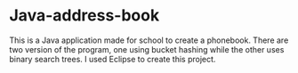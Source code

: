 # Java-address-book
This is a Java application made for school to create a phonebook. There are two version of the program, one using bucket hashing while the other uses binary search trees.
I used Eclipse to create this project.
